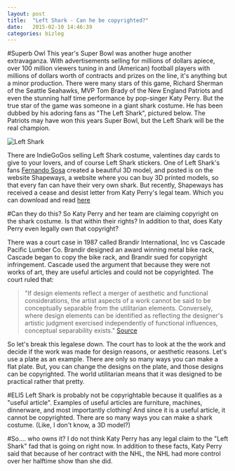 ```yaml
---
layout: post
title:  "Left Shark - Can he be copyrighted?"
date:   2015-02-10 14:46:39
categories: bizleg
---
```


#Superb Owl
This year's Super Bowl was another huge another extravaganza. With advertisements selling for millions of dollars apiece, over 100 million viewers tuning in and (American) football players with millions of dollars worth of contracts and prizes on the line, it's anything but a minor production. There were many stars of this game, Richard Sherman of the Seattle Seahawks, MVP Tom Brady of the New England Patriots and even the stunning half time performance by pop-singer Katy Perry. But the true star of the game was someone in a giant shark costume. He has been dubbed by his adoring fans as "The Left Shark", pictured below. The Patriots may have won this years Super Bowl, but the Left Shark will be the real champion.

![Left Shark](http://kaffys.github.io/leftshark.gif "I've always liked Leftie anyway")

There are IndieGoGos selling Left Shark costume, valentines day cards to give to your lovers, and of course Left Shark stickers. One of Left Shark's fans [Fernando Sosa](http://www.shapeways.com/shops/amznfx) created a beautiful 3D model, and posted is on the website Shapeways, a website where you can buy 3D printed models, so that every fan can have their very own shark. But recently, Shapeways has received a cease and desist letter from Katy Perry's legal team. Which you can download and read [here](http://kaffys.github.io/leftshark.pdf)

#Can they do this?
So Katy Perry and her team are claiming copyright on the shark costume. Is that within their rights? In addition to that, does Katy Perry even legally own that copyright?

There was a court case in 1987 called Brandir International, Inc vs Cascade Pacific Lumber Co. Brandir designed an award winning metal bike rack, Cascade began to copy the bike rack, and Brandir sued for copyright infringement. Cascade used the argument that because they were not works of art, they are useful articles and could not be copyrighted. The court ruled that:

>"If design elements reflect a merger of aesthetic and functional considerations, the artist aspects of a work cannot be said to be conceptually separable from the utilitarian elements. Conversely, where design elements can be identified as reflecting the designer's artistic judgment exercised independently of functional influences, conceptual separability exists." [Source](http://openjurist.org/834/f2d/1142/brandir-international-inc-v-cascade-pacific-lumber-co-l)

So let's break this legalese down. The court has to look at the the work and decide if the work was made for design reasons, or aesthetic reasons. Let's use a plate as an example. There are only so many ways you can make a flat plate. But, you can change the designs on the plate, and those designs can be copyrighted. The world utilitarian means that it was designed to be practical rather that pretty.

#ELI5
Left Shark is probably not be copyrightable because it qualifies as a "useful article". Examples of useful articles are furniture, machines, dinnerware, and most importantly clothing! And since it is a useful article, it cannot be copyrighted. There are so many ways you can make a shark costume. (Like, I don't know, a 3D model?)


#So.... who owns it?
I do not think Katy Perry has any legal claim to the "Left Shark" fad that is going on right now. In addition to these facts, Katy Perry said that because of her contract with the NHL, the NHL had more control over her halftime show than she did. 


